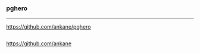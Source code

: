 ### pghero
---

https://github.com/ankane/pghero

```
```

https://github.com/ankane


```
```

```ruby
```

```
```


